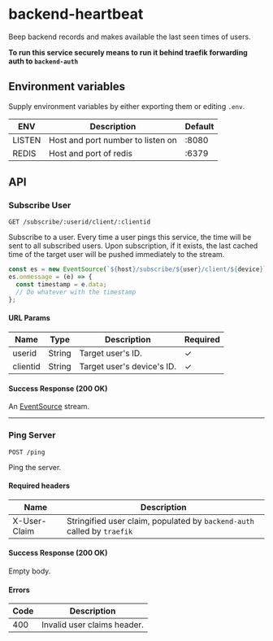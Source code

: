 # backend-heartbeat

Beep backend records and makes available the last seen times of users.

**To run this service securely means to run it behind traefik forwarding auth to `backend-auth`**

## Environment variables

Supply environment variables by either exporting them or editing ```.env```.

| ENV | Description | Default |
| ---- | ----------- | ------- |
| LISTEN | Host and port number to listen on | :8080 |
| REDIS | Host and port of redis | :6379 |

## API

### Subscribe User

```
GET /subscribe/:userid/client/:clientid
```

Subscribe to a user. Every time a user pings this service, the time will be sent to all subscribed users. Upon subscription, if it exists, the last cached time of the target user will be pushed immediately to the stream.

```js
const es = new EventSource(`${host}/subscribe/${user}/client/${device}`);
es.onmessage = (e) => {
  const timestamp = e.data;
  // Do whatever with the timestamp
};
```

#### URL Params

| Name | Type | Description | Required |
| ---- | ---- | ----------- | -------- |
| userid | String | Target user's ID. | ✓ |
| clientid | String | Target user's device's ID. | ✓ |

#### Success Response (200 OK)

An [EventSource](https://developer.mozilla.org/en-US/docs/Web/API/EventSource) stream.

---

### Ping Server

```
POST /ping
```

Ping the server.

#### Required headers

| Name | Description |
| ---- | ----------- |
| X-User-Claim | Stringified user claim, populated by `backend-auth` called by `traefik` |

#### Success Response (200 OK)

Empty body.

#### Errors

| Code | Description |
| ---- | ----------- |
| 400 | Invalid user claims header. |
